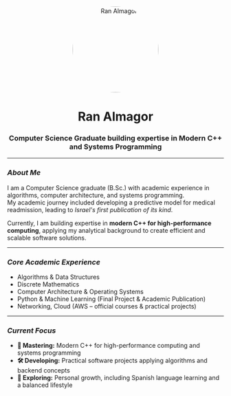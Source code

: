 <div align="center">
  <img src="https://avatars.githubusercontent.com/u/171186804?v=4" alt="Ran Almagor" width="200" height="200" style="border-radius:50%;"/>
  <h1><b>Ran Almagor</b></h1>
  <h3>Computer Science Graduate building expertise in Modern C++ and Systems Programming</h3>
</div>

---

### *About Me*

I am a Computer Science graduate (B.Sc.) with academic experience in algorithms, computer architecture, and systems programming.  
My academic journey included developing a predictive model for medical readmission, leading to *Israel's first publication of its kind*.  

Currently, I am building expertise in **modern C++ for high-performance computing**, applying my analytical background to create efficient and scalable software solutions.

---

### *Core Academic Experience*

* Algorithms & Data Structures  
* Discrete Mathematics  
* Computer Architecture & Operating Systems  
* Python & Machine Learning (Final Project & Academic Publication)  
* Networking, Cloud (AWS – official courses & practical projects)

---

### *Current Focus*

* **🔭 Mastering:** Modern C++ for high-performance computing and systems programming  
* **🛠️ Developing:** Practical software projects applying algorithms and backend concepts  
* **🌱 Exploring:** Personal growth, including Spanish language learning and a balanced lifestyle
